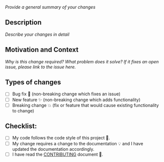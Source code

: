 *Provide a general summary of your changes*

## Description
*Describe your changes in detail*

## Motivation and Context
*Why is this change required? What problem does it solve? If it fixes an open issue, please link to the issue here.*

## Types of changes
- [ ] Bug fix :bug: (non-breaking change which fixes an issue)
- [ ] New feature :sparkles: (non-breaking change which adds functionality)
- [ ] Breaking change :boom: (fix or feature that would cause existing functionality to change)

## Checklist:
- [ ] My code follows the code style of this project :beers:.
- [ ] My change requires a change to the documentation :bulb: and I have updated the documentation accordingly.
- [ ] I have read the [CONTRIBUTING](https://github.com/chicio/TabBarUIAction/blob/master/CONTRIBUTING.md) document :busts_in_silhouette:.
